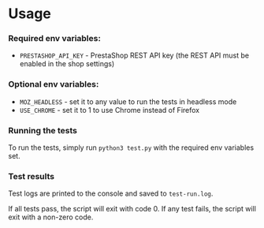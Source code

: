 # Usage

### Required env variables:

- `PRESTASHOP_API_KEY` - PrestaShop REST API key (the REST API must be enabled in the shop settings)

### Optional env variables:

- `MOZ_HEADLESS` - set it to any value to run the tests in headless mode
- `USE_CHROME` - set it to 1 to use Chrome instead of Firefox

### Running the tests

To run the tests, simply run `python3 test.py` with the required env variables set.

### Test results

Test logs are printed to the console and saved to `test-run.log`.

If all tests pass, the script will exit with code 0. If any test fails, the script will exit with a non-zero code.